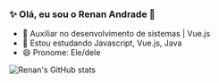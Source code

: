 ###  ✨ Olá, eu sou o Renan Andrade 🖖

- 🔭 Auxiliar no desenvolvimento de sistemas | Vue.js
- 🌱 Estou estudando Javascript, Vue.js, Java
- 😄 Pronome: Ele/dele

![Renan's GitHub stats](https://github-readme-stats.vercel.app/api?username=renanandradebr&show_icons=true&theme=dark)

